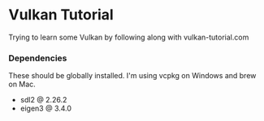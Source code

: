 Vulkan Tutorial
==================

Trying to learn some Vulkan by following along with vulkan-tutorial.com

### Dependencies

These should be globally installed. I'm using vcpkg on Windows and brew on Mac.

- sdl2 @ 2.26.2
- eigen3 @ 3.4.0